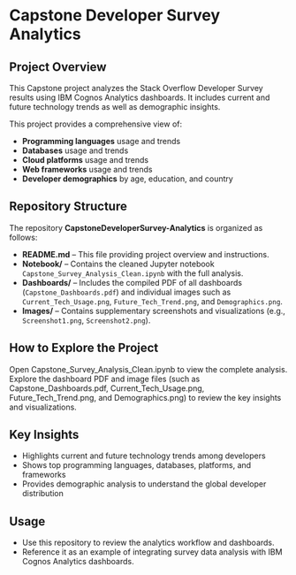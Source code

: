 # Capstone Developer Survey Analytics

## Project Overview
This Capstone project analyzes the Stack Overflow Developer Survey results using IBM Cognos Analytics dashboards. It includes current and future technology trends as well as demographic insights.

This project provides a comprehensive view of:  
- **Programming languages** usage and trends  
- **Databases** usage and trends  
- **Cloud platforms** usage and trends  
- **Web frameworks** usage and trends  
- **Developer demographics** by age, education, and country  

## Repository Structure
The repository **CapstoneDeveloperSurvey-Analytics** is organized as follows:  

- **README.md** – This file providing project overview and instructions.  
- **Notebook/** – Contains the cleaned Jupyter notebook `Capstone_Survey_Analysis_Clean.ipynb` with the full analysis.  
- **Dashboards/** – Includes the compiled PDF of all dashboards (`Capstone_Dashboards.pdf`) and individual images such as `Current_Tech_Usage.png`, `Future_Tech_Trend.png`, and `Demographics.png`.  
- **Images/** – Contains supplementary screenshots and visualizations (e.g., `Screenshot1.png`, `Screenshot2.png`).

## How to Explore the Project
Open Capstone_Survey_Analysis_Clean.ipynb to view the complete analysis.
Explore the dashboard PDF and image files (such as Capstone_Dashboards.pdf, Current_Tech_Usage.png, Future_Tech_Trend.png, and Demographics.png) to review the key insights and visualizations.

## Key Insights
- Highlights current and future technology trends among developers  
- Shows top programming languages, databases, platforms, and frameworks  
- Provides demographic analysis to understand the global developer distribution  

## Usage
- Use this repository to review the analytics workflow and dashboards.  
- Reference it as an example of integrating survey data analysis with IBM Cognos Analytics dashboards.
